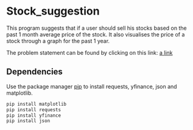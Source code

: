 # Stock_suggestion

This program suggests that if a user should sell his stocks based on the past 1 month average price of the stock. It also visualises the price of a stock through a graph for the past 1 year.

The problem statement can be found by clicking on this link:
[a link](https://gist.github.com/melvin15may/fa608ae3744553bd2ec32509fa084b19)

## Dependencies

Use the package manager [pip](https://pip.pypa.io/en/stable/) to install requests, yfinance, json and matplotlib.

```bash
pip install matplotlib
pip install requests
pip install yfinance
pip install json
```
